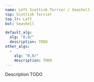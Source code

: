 ```yaml
---
name: Left Scottish Terrier / Seashell
top: Scottish Terrier
top_lr: Left
bot: Seashell

default_alg:
  alg: "0,0/"
  description: TODO
other_algs:
  -
    alg: "0,0/"
    description: TODO
---
```


Description TODO

